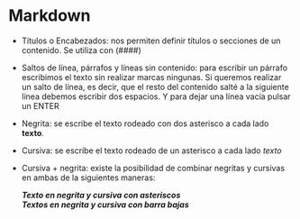 # Markdown
- Títulos o Encabezados: nos permiten definir títulos o secciones de un contenido. Se utiliza con (####)
- Saltos de línea, párrafos y líneas sin contenido: para escribir un párrafo escribimos el texto sin realizar marcas ningunas. Si queremos realizar un salto de línea, es decir, que el resto del contenido salté a la siguiente línea debemos escribir dos espacios. Y para dejar una línea vacía pulsar un ENTER
- Negrita: se escribe el texto rodeado con dos asterisco a cada lado **texto**.
- Cursiva: se escribe el texto rodeado de un asterisco a cada lado *texto*
- Cursiva + negrita: existe la posibilidad de combinar negritas y cursivas en ambas de la siguientes maneras:

  ***Texto en negrita y cursiva con asteriscos***  
___Textos en negrita y cursiva con barra bajas___
